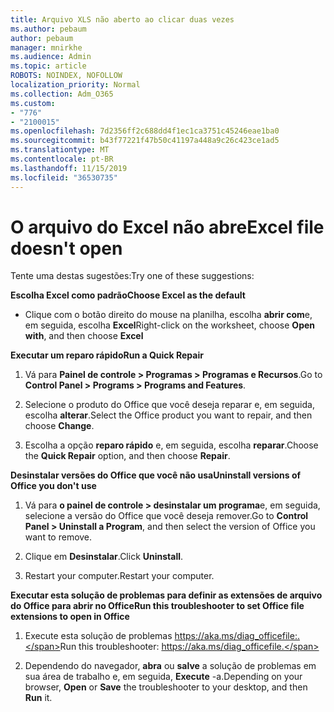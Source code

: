 ```yaml
---
title: Arquivo XLS não aberto ao clicar duas vezes
ms.author: pebaum
author: pebaum
manager: mnirkhe
ms.audience: Admin
ms.topic: article
ROBOTS: NOINDEX, NOFOLLOW
localization_priority: Normal
ms.collection: Adm_O365
ms.custom:
- "776"
- "2100015"
ms.openlocfilehash: 7d2356ff2c688dd4f1ec1ca3751c45246eae1ba0
ms.sourcegitcommit: b43f77221f47b50c41197a448a9c26c423ce1ad5
ms.translationtype: MT
ms.contentlocale: pt-BR
ms.lasthandoff: 11/15/2019
ms.locfileid: "36530735"
---
```

# <a name="excel-file-doesnt-open"></a><span data-ttu-id="3aeed-102">O arquivo do Excel não abre</span><span class="sxs-lookup"><span data-stu-id="3aeed-102">Excel file doesn't open</span></span>

<span data-ttu-id="3aeed-103">Tente uma destas sugestões:</span><span class="sxs-lookup"><span data-stu-id="3aeed-103">Try one of these suggestions:</span></span>

<span data-ttu-id="3aeed-104">**Escolha Excel como padrão**</span><span class="sxs-lookup"><span data-stu-id="3aeed-104">**Choose Excel as the default**</span></span>

* <span data-ttu-id="3aeed-105">Clique com o botão direito do mouse na planilha, escolha **abrir com**e, em seguida, escolha **Excel**</span><span class="sxs-lookup"><span data-stu-id="3aeed-105">Right-click on the worksheet, choose **Open with**, and then choose **Excel**</span></span>

<span data-ttu-id="3aeed-106">**Executar um reparo rápido**</span><span class="sxs-lookup"><span data-stu-id="3aeed-106">**Run a Quick Repair**</span></span>

1. <span data-ttu-id="3aeed-107">Vá para **Painel de controle > Programas > Programas e Recursos**.</span><span class="sxs-lookup"><span data-stu-id="3aeed-107">Go to **Control Panel > Programs > Programs and Features**.</span></span>

2. <span data-ttu-id="3aeed-108">Selecione o produto do Office que você deseja reparar e, em seguida, escolha **alterar**.</span><span class="sxs-lookup"><span data-stu-id="3aeed-108">Select the Office product you want to repair, and then choose **Change**.</span></span>

3. <span data-ttu-id="3aeed-109">Escolha a opção **reparo rápido** e, em seguida, escolha **reparar**.</span><span class="sxs-lookup"><span data-stu-id="3aeed-109">Choose the **Quick Repair** option, and then choose **Repair**.</span></span>

<span data-ttu-id="3aeed-110">**Desinstalar versões do Office que você não usa**</span><span class="sxs-lookup"><span data-stu-id="3aeed-110">**Uninstall versions of Office you don't use**</span></span>

1. <span data-ttu-id="3aeed-111">Vá para **o painel de controle > desinstalar um programa**e, em seguida, selecione a versão do Office que você deseja remover.</span><span class="sxs-lookup"><span data-stu-id="3aeed-111">Go to **Control Panel > Uninstall a Program**, and then select the version of Office you want to remove.</span></span>

2. <span data-ttu-id="3aeed-112">Clique em **Desinstalar**.</span><span class="sxs-lookup"><span data-stu-id="3aeed-112">Click **Uninstall**.</span></span>

3. <span data-ttu-id="3aeed-113">Restart your computer.</span><span class="sxs-lookup"><span data-stu-id="3aeed-113">Restart your computer.</span></span>

<span data-ttu-id="3aeed-114">**Executar esta solução de problemas para definir as extensões de arquivo do Office para abrir no Office**</span><span class="sxs-lookup"><span data-stu-id="3aeed-114">**Run this troubleshooter to set Office file extensions to open in Office**</span></span>

1. <span data-ttu-id="3aeed-115">Execute esta solução de problemas https://aka.ms/diag_officefile:.</span><span class="sxs-lookup"><span data-stu-id="3aeed-115">Run this troubleshooter: https://aka.ms/diag_officefile.</span></span>

2. <span data-ttu-id="3aeed-116">Dependendo do navegador, **abra** ou **salve** a solução de problemas em sua área de trabalho e, em seguida, **Execute** -a.</span><span class="sxs-lookup"><span data-stu-id="3aeed-116">Depending on your browser, **Open** or **Save** the troubleshooter to your desktop, and then **Run** it.</span></span>
